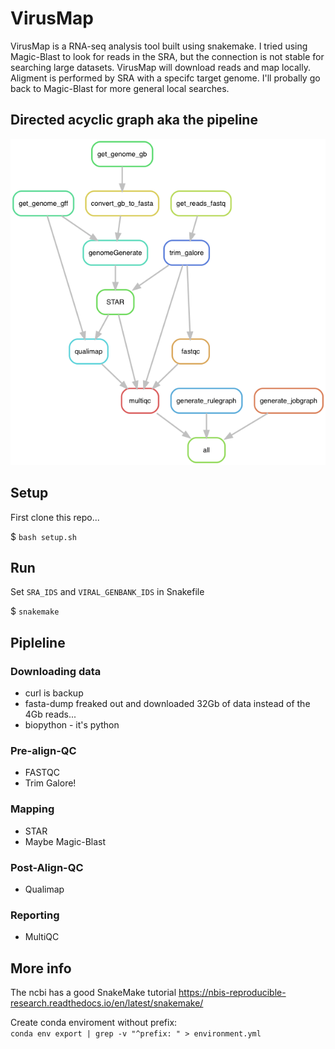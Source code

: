 # VirusMap

VirusMap is a RNA-seq analysis tool built using snakemake. I tried using Magic-Blast to look for reads in the SRA, but the connection is not stable for searching large datasets. VirusMap will download reads and map locally. Aligment is performed by SRA with a specifc target genome. I'll probally go back to Magic-Blast for more general local searches.

## Directed acyclic graph aka the pipeline

![virusMAP DAG](./rulegraph.png "virusMAP DAG")

## Setup

First clone this repo...

$ `bash setup.sh`

## Run

Set `SRA_IDS` and `VIRAL_GENBANK_IDS` in Snakefile

$ `snakemake`

## Pipleline

### Downloading data

- curl is backup
- fasta-dump freaked out and downloaded 32Gb of data instead of the 4Gb reads...
- biopython - it's python

### Pre-align-QC

- FASTQC
- Trim Galore!

### Mapping

- STAR
- Maybe Magic-Blast

### Post-Align-QC

- Qualimap

### Reporting

- MultiQC

## More info

The ncbi has a good SnakeMake tutorial <https://nbis-reproducible-research.readthedocs.io/en/latest/snakemake/>

Create conda enviroment without prefix:  
`conda env export | grep -v "^prefix: " > environment.yml`